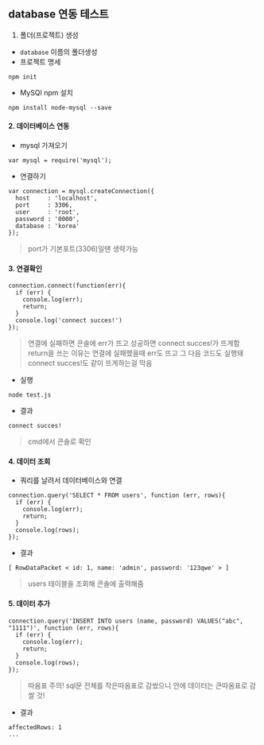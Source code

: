 ## database 연동 테스트
1. 폴더(프로젝트) 생성
- `database` 이름의 폴더생성
- 프로젝트 명세
```
npm init
```
- MySQl npm 설치
```
npm install node-mysql --save
```

#### 2. 데이터베이스 연동
- mysql 가져오기
```
var mysql = require('mysql');
```
- 연결하기
```
var connection = mysql.createConnection({
  host     : 'localhost',
  port     : 3306,
  user     : 'root',
  password : '0000',
  database : 'korea'
});
```
> port가 기본포트(3306)일땐 생략가능

#### 3. 연결확인
```
connection.connect(function(err){
  if (err) {
    console.log(err);
    return;
  }
  console.log('connect succes!')
});
```
> 연결에 실패하면 콘솔에 err가 뜨고 성공하면 connect succes!가 뜨게함<br/>return을 쓰는 이유는 연결에 실패했을때 err도 뜨고 그 다음 코드도 실행돼 connect succes!도 같이 뜨게하는걸 막음
- 실행
```
node test.js
```
- 결과
```
connect succes!
```
> cmd에서 콘솔로 확인

#### 4. 데이터 조회
- 쿼리를 날려서 데이터베이스와 연결
```
connection.query('SELECT * FROM users', function (err, rows){
  if (err) {
    console.log(err);
    return;
  }
  console.log(rows);
});
```
- 결과
```
[ RowDataPacket < id: 1, name: 'admin', password: '123qwe' > ]
```
> users 테이블을 조회해 콘솔에 출력해줌

#### 5. 데이터 추가
```
connection.query('INSERT INTO users (name, password) VALUES("abc", "1111")', function (err, rows){
  if (err) {
    console.log(err);
    return;
  }
  console.log(rows);
});
```
> 따옴표 주의! sql문 전체를 작은따옴표로 감쌌으니 안에 데이터는 큰따옴표로 감쌀 것!
- 결과
```
affectedRows: 1
...
```
